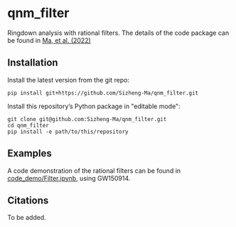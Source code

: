 # qnm_filter

Ringdown analysis with rational filters. The details of the code package can be found in [Ma, et al. (2022)](https://arxiv.org/abs/2207.10870)

## Installation

Install the latest version from the git repo:

```shell
pip install git+https://github.com/Sizheng-Ma/qnm_filter.git
```

Install this repository’s Python package in "editable mode":
```shell
git clone git@github.com:Sizheng-Ma/qnm_filter.git
cd qnm_filter
pip install -e path/to/this/repository
```

## Examples

A code demonstration of the rational filters can be found in [code_demo/Filter.ipynb](code_demo/Filter.ipynb), using GW150914.

## Citations

To be added.